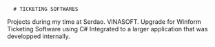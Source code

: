       # TICKETING SOFTWARES
Projects during my time at Serdao. VINASOFT.
Upgrade for Winform Ticketing Software using C#
Integrated to a larger application that was developped internally. 

